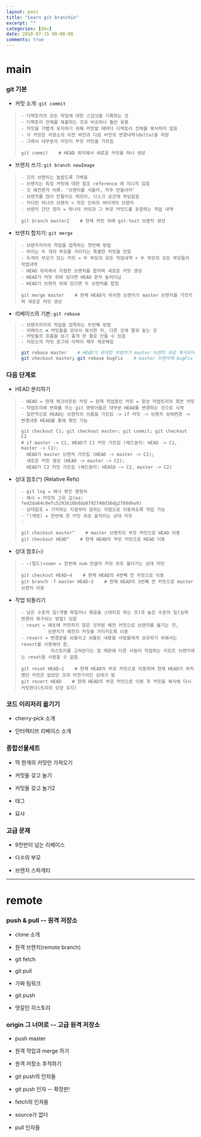 ```yaml
---
layout: post
title: "Learn git branchin"
excerpt: ""
categories: [dev]
date: 2018-07-15 00:00:00
comments: true
---
```



main
====

### git 기본

-	커밋 소개: `git commit`

> ```
> - 디렉토리의 모든 파일에 대한 스냅샷을 기록하는 것
> - 디렉토리 전체를 복붙하는 것과 비슷하나 훨씬 유용
> - 커밋을 가볍게 유지하기 위해 커밋할 때마다 디렉토리 전체를 복사하지 않음
> - 각 커밋은 저장소의 이전 버전과 다음 버전의 변경내역(delta)을 저장
> - 그래서 대부분의 커밋이 부모 커밋을 가르킴
>
> git commit    # HEAD 위치에서 새로운 커밋을 하나 생성
> ```

-	브랜치 쓰기: `git branch newImage`

> ```
> - 깃의 브랜치는 놀랍도록 가벼움
> - 브랜치는 특정 커밋에 대한 참조 reference 에 지나지 않음
> - 깃 예찬론자 어록: '브랜치를 서둘러, 자주 만들어라'
> - 브랜치를 많이 만들어도 메모리, 디스크 공간에 부담없음
> - 커다란 하나의 브랜치 < 작은 단위의 여러개의 브랜치
> - 브랜치 간단 정리 = 하나의 커밋과 그 부모 커밋드를 포함하는 작업 내역
>
> git branch master2    # 현재 커밋 위에 git-test 브랜치 생성
> ```

-	브랜치 합치기: `git merge`

> ```
> - 브랜치끼리의 작업을 접목하는 첫번째 방법
> - 머지는 두 개의 부모를 가리키는 특별한 커밋을 만듬
> - 두개의 부모가 있는 커밋 = 두 부모의 모든 작업내역 + 두 부모의 모든 부모들의 작업내역
> - HEAD 위치에서 지정한 브랜치를 합치며 새로운 커밋 생성
> - HEAD가 커밋 위에 있다면 HEAD 혼자 놀러다님
> - HEAD가 브랜치 위에 있다면 두 브랜치를 합침   
>
> git merge master    # 현재 HEAD가 위치한 브랜치가 master 브랜치를 가르키며 새로운 커밋 생성
> ```

-	리베이스의 기본: `git rebase`

> ```zsh
> - 브랜치끼리의 작업을 접목하는 두번째 방법
> - 리베이스 = 커밋들을 모아서 복사한 뒤, 다른 곳에 떨궈 놓는 것
> - 커밋들의 흐름을 보기 좋게 한 줄로 만들 수 있음
> - 저장소의 커밋 로그와 이력이 매우 깨끗해짐
>
> git rebase master    # HEAD가 위치한 브랜치가 master 브랜치 위로 복사되어 한 줄의 트리로 커밋 정리
> git checkout master; git rebase bugFix    # master 브랜치에 bugFix 브랜치를 병합
> ```

### 다음 단계로

-	HEAD 분리하기

> ```
> - HEAD = 현재 체크아웃된 커밋 = 현재 작업중인 커밋 = 항상 작업트리의 최큰 커밋
> - 작업트리에 변화를 주는 git 명령어들은 대부분 HEAD를 변경하는 것으로 시작
> - 일반적으로 HEAD는 브랜치의 이름을 가르킴 -> if 커밋 -> 브랜치 상태변경 -> 변경내용 HEAD를 통해 확인 가능
>
> git checkout C1; git checkout master; git commit; git checkout C2
> # if master -> C1, HEAD가 C1 커밋 가르킴 (헤드분리: HEAD -> C1, master -> C1);
>   HEAD가 master 브랜치 가르킴 (HEAD -> master -> C1);
>   새로운 커밋 생성 (HEAD -> master -> C2);
>   HEAD가 C2 커밋 가르킴 (헤드분리: HEASD -> C2, master -> C2)
> ```

-	상대 참조(^) (Relative Refs)

> ```
> - git log = 해시 확인 명령어
> - 해시 = 커밋의 고유 값(ex: fed2da64c0efc5293610bdda8792740d38dg2789dke9)
> - 상대참조 = 기억하는 지점부터 원하는 지점으로 이동하도록 작업 가능
> - ^(캐럿) = 한번에 한 커밋 위로 움직이는 상대 커밋
> -
>
> git checkout master^    # master 브랜치의 부모 커밋으로 HEAD 이동
> git checkout HEAD^    # 현재 HEAD의 부모 커밋으로 HEAD 이동
> ```

-	상대 참조(~)

  >```
  > - ~(틸드)<num> = 한번에 num 만큼의 커밋 위로 올라가는 상대 커밋
  >
  > git checkout HEAD~4    # 현재 HEAD의 4번째 전 커밋으로 이동
  > git branch -f master HEAD~3    # 현재 HEAD의 3번째 전 커밋으로 master 브랜치 이동
  >```

-	작업 되돌리기
> ```
> - 낮은 수준의 일(개별 파일이나 묶음을 스테이징 하는 것)과 높은 수준의 일(실제 변경이 복구되는 방법) 있음
> - reset = 애초에 커밋하지 않은 것처럼 예전 커밋으로 브랜치를 옮기는 것,
>           브랜치가 예전의 커밋을 가리키도록 이동
> - revert = 변경분을 되돌리고 되돌린 내용을 사람들에게 공유하기 위해서는 revert를 사용해야 함,
>            히스토리를 고쳐쓴다는 점 때문에 다른 사람이 작업하는 리모트 브랜치에는 reset을 사용할 수 없음
>
> git reset HEAD~1    # 현재 HEAD의 부모 커밋으로 이동하며 현재 HEAD가 위치했던 커밋은 없었던 것과 마찬가지인 상태가 됨
> git revert HEAD    # 현재 HEAD의 부모 커밋으로 이동 후 커밋을 복사해 다시 커밋한다(트리의 모양 유지)
> ```

### 코드 이리저리 옮기기

-	cherry-pick 소개

-	인터렉티브 리베이스 소개

### 종합선물세트

-	딱 한개의 커밋만 가져오기

-	커밋들 갖고 놀기

-	커밋들 갖고 놀기2

-	태그

-	묘사

### 고급 문제

-	9천번이 넘는 리베이스

-	다수의 부모

-	브렌치 스파게티

---

remote
======

### push & pull -- 원격 저장소

-	clone 소개

-	원격 브랜치(remote branch)

-	git fetch

-	git pull

-	가짜 팀워크

-	git push

-	엇갈린 히스토리

### origin 그 너머로 -- 고급 원격 저장소

-	push master

-	원격 작업과 merge 하기

-	원격 저장소 추적하기

-	git push의 인자들

-	git push 인자 -- 확장판!

-	fetch의 인자들

-	source가 없다

-	pull 인자들
